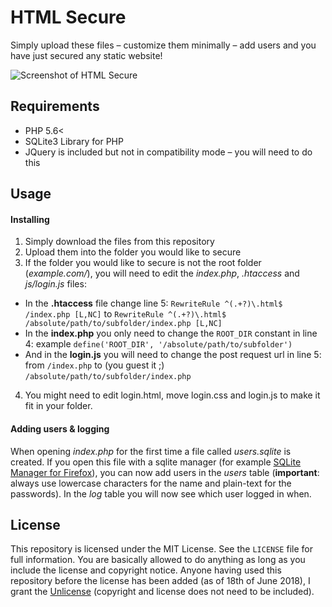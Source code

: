 # HTML Secure
Simply upload these files – customize them minimally – add users and you have just secured any static website!

![Screenshot of HTML Secure](https://dl.dropboxusercontent.com/s/mlfz0b0m2egg96k/htmlSecureScreenshot.png?dl=0&s=sl)

## Requirements

* PHP 5.6<
* SQLite3 Library for PHP
* JQuery is included but not in compatibility mode – you will need to do this

## Usage

#### Installing
1. Simply download the files from this repository
2. Upload them into the folder you would like to secure
3. If the folder you would like to secure is not the root folder (*example.com/*), you will need to edit the *index.php*, *.htaccess* and *js/login.js* files:
  * In the **.htaccess** file change line 5: `RewriteRule ^(.+?)\.html$ /index.php [L,NC]` to `RewriteRule ^(.+?)\.html$ /absolute/path/to/subfolder/index.php [L,NC]`
  * In the **index.php** you only need to change the `ROOT_DIR` constant in line 4: example `define('ROOT_DIR', '/absolute/path/to/subfolder')`
  * And in the **login.js** you will need to change the post request url in line 5: from `/index.php` to (you guest it ;) `/absolute/path/to/subfolder/index.php`
4. You might need to edit login.html, move login.css and login.js to make it fit in your folder.

#### Adding users & logging
When opening *index.php* for the first time a file called *users.sqlite* is created. If you open this file with a sqlite manager (for example [SQLite Manager for Firefox](https://addons.mozilla.org/de/firefox/addon/sqlite-manager/)), you can now add users in the *users* table (**important**: always use lowercase characters for the name and plain-text for the passwords). In the *log* table you will now see which user logged in when.

## License
This repository is licensed under the MIT License. See the `LICENSE` file for full information. You are basically allowed to do anything as long as you include the license and copyright notice.
Anyone having used this repository before the license has been added (as of 18th of June 2018), I grant the [Unlicense](https://choosealicense.com/licenses/unlicense/) (copyright and license does not need to be included).
